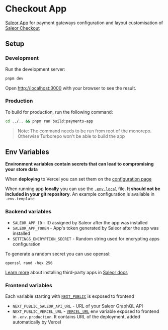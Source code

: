 # Checkout App

[Saleor App](https://docs.saleor.io/docs/3.x/developer/extending/apps/key-concepts) for payment gateways configuration and layout customisation of [Saleor Checkout](https://github.com/saleor/saleor-checkout/blob/main/apps/checkout/README.md)

## Setup

### Development

Run the development server:

```bash
pnpm dev
```

Open [http://localhost:3000](http://localhost:3000) with your browser to see the result.

### Production

To build for production, run the following command:

```bash
cd ../.. && pnpm run build:payments-app
```

> Note: The command needs to be run from root of the monorepo. Otherwise Turborepo won't be able to build the app

## Env Variables

**Environment variables contain secrets that can lead to compromising your store data**

When **deploying** to Vercel you can set them on the [configuration page](https://vercel.com/docs/concepts/projects/environment-variables)

When running app **locally** you can use the [`.env.local`](https://nextjs.org/docs/basic-features/environment-variables#loading-environment-variables) file. **It should not be included in your git repository**. An example configuration is available in `.env.template`

### Backend variables

- `SALEOR_APP_ID` - ID assigned by Saleor after the app was installed
- `SALEOR_APP_TOKEN` - App's token generated by Saleor after the app was installed
- `SETTINGS_ENCRYPTION_SECRET` - Random string used for encrypting apps configuration

To generate a random secret you can use openssl:
```
openssl rand -hex 256
```

[Learn more](https://docs.saleor.io/docs/3.x/developer/extending/apps/installing-apps#installing-third-party-apps) about installing third-party apps in [Saleor docs](https://docs.saleor.io/docs/3.x/developer/extending/apps/installing-apps#installing-third-party-apps)

### Frontend variables

Each variable starting with [`NEXT_PUBLIC`](https://nextjs.org/docs/basic-features/environment-variables#exposing-environment-variables-to-the-browser) is exposed to frontend

- `NEXT_PUBLIC_SALEOR_API_URL` - URL of your Saleor GraphQL API
- `NEXT_PUBLIC_VERCEL_URL` - [`VERCEL_URL`](https://vercel.com/docs/concepts/projects/environment-variables#:~:text=or%20development.-,VERCEL_URL,-The%20URL%20of) env variable exposed to frontend in `.env.production`. It contains URL of the deployment, added automatically by Vercel

